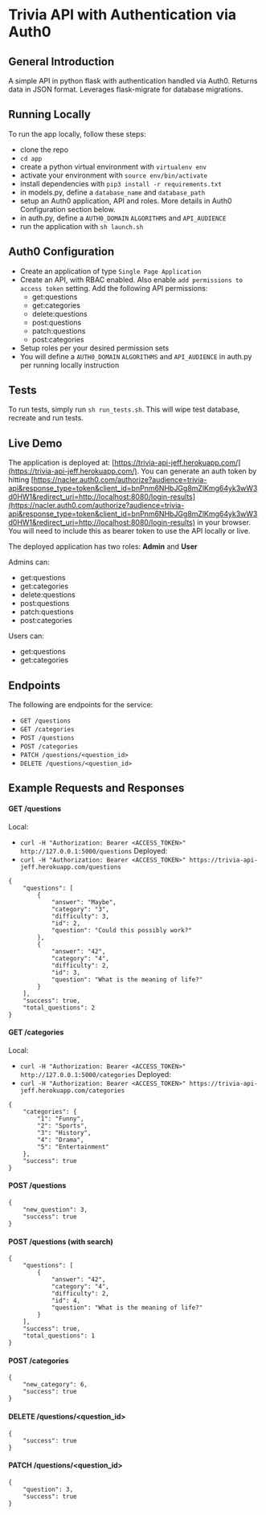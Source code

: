 # Trivia API with Authentication via Auth0


## General Introduction
A simple API in python flask with authentication handled via Auth0. Returns data in JSON format. Leverages flask-migrate for database migrations.


## Running Locally
To run the app locally, follow these steps:
* clone the repo
* `cd app`
* create a python virtual environment with `virtualenv env`
* activate your environment with `source env/bin/activate`
* install dependencies with `pip3 install -r requirements.txt`
* in models.py, define a `database_name` and `database_path`
* setup an Auth0 application, API and roles. More details in Auth0 Configuration section below.
* in auth.py, define a `AUTH0_DOMAIN` `ALGORITHMS` and `API_AUDIENCE`
* run the application with `sh launch.sh`


## Auth0 Configuration
* Create an application of type `Single Page Application`
* Create an API, with RBAC enabled. Also enable `add permissions to access token` setting. Add the following API permissions:
  * get:questions
  * get:categories
  * delete:questions
  * post:questions
  * patch:questions
  * post:categories
* Setup roles per your desired permission sets
* You will define a `AUTH0_DOMAIN` `ALGORITHMS` and `API_AUDIENCE` in auth.py per running locally instruction


## Tests
To run tests, simply run `sh run_tests.sh`. This will wipe test database, recreate and run tests.


## Live Demo
The application is deployed at: [https://trivia-api-jeff.herokuapp.com/](https://trivia-api-jeff.herokuapp.com/). You can generate an auth token by hitting [https://nacler.auth0.com/authorize?audience=trivia-api&response_type=token&client_id=bnPnm6NHbJGg8mZlKmg64yk3wW3d0HW1&redirect_uri=http://localhost:8080/login-results](https://nacler.auth0.com/authorize?audience=trivia-api&response_type=token&client_id=bnPnm6NHbJGg8mZlKmg64yk3wW3d0HW1&redirect_uri=http://localhost:8080/login-results) in your browser. You will need to include this as bearer token to use the API locally or live.

The deployed application has two roles: **Admin** and **User**

Admins can:
* get:questions
* get:categories
* delete:questions
* post:questions
* patch:questions
* post:categories

Users can:
* get:questions
* get:categories


## Endpoints
The following are endpoints for the service:
* `GET /questions`
* `GET /categories`
* `POST /questions`
* `POST /categories`
* `PATCH /questions/<question_id>`
* `DELETE /questions/<question_id>`


## Example Requests and Responses

#### GET /questions
Local:
* `curl -H "Authorization: Bearer <ACCESS_TOKEN>" http://127.0.0.1:5000/questions`
Deployed:
* `curl -H "Authorization: Bearer <ACCESS_TOKEN>" https://trivia-api-jeff.herokuapp.com/questions`
```
{
    "questions": [
        {
            "answer": "Maybe",
            "category": "3",
            "difficulty": 3,
            "id": 2,
            "question": "Could this possibly work?"
        },
        {
            "answer": "42",
            "category": "4",
            "difficulty": 2,
            "id": 3,
            "question": "What is the meaning of life?"
        }
    ],
    "success": true,
    "total_questions": 2
}
```

#### GET /categories
Local:
* `curl -H "Authorization: Bearer <ACCESS_TOKEN>" http://127.0.0.1:5000/categories`
Deployed:
* `curl -H "Authorization: Bearer <ACCESS_TOKEN>" https://trivia-api-jeff.herokuapp.com/categories`
```
{
    "categories": {
        "1": "Funny",
        "2": "Sports",
        "3": "History",
        "4": "Drama",
        "5": "Entertainment"
    },
    "success": true
}
```

#### POST /questions

```
{
    "new_question": 3,
    "success": true
}
```

#### POST /questions (with search)

```
{
    "questions": [
        {
            "answer": "42",
            "category": "4",
            "difficulty": 2,
            "id": 4,
            "question": "What is the meaning of life?"
        }
    ],
    "success": true,
    "total_questions": 1
}
```

#### POST /categories

```
{
    "new_category": 6,
    "success": true
}
```

#### DELETE /questions/<question_id>

```
{
    "success": true
}
```

#### PATCH /questions/<question_id>

```
{
    "question": 3,
    "success": true
}
```
